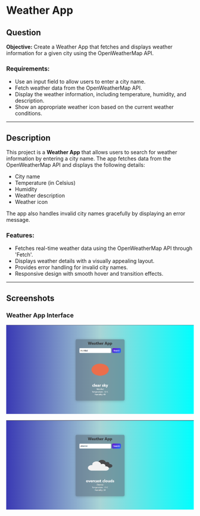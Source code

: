# Weather App

## Question

**Objective:** Create a Weather App that fetches and displays weather information for a given city using the OpenWeatherMap API.

### Requirements:
- Use an input field to allow users to enter a city name.
- Fetch weather data from the OpenWeatherMap API.
- Display the weather information, including temperature, humidity, and description.
- Show an appropriate weather icon based on the current weather conditions.

---

## Description

This project is a **Weather App** that allows users to search for weather information by entering a city name. The app fetches data from the OpenWeatherMap API and displays the following details:
- City name
- Temperature (in Celsius)
- Humidity
- Weather description
- Weather icon

The app also handles invalid city names gracefully by displaying an error message.

### Features:
- Fetches real-time weather data using the OpenWeatherMap API through 'Fetch'.
- Displays weather details with a visually appealing layout.
- Provides error handling for invalid city names.
- Responsive design with smooth hover and transition effects.

---

## Screenshots

### Weather App Interface
![Weather App Interface](images/weather-app-1.png)


![Weather App Interface](images/weather-app-2.png)